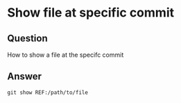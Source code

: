 # Show file at specific commit

## Question

How to show a file at the specifc commit

## Answer

```console
git show REF:/path/to/file
```
